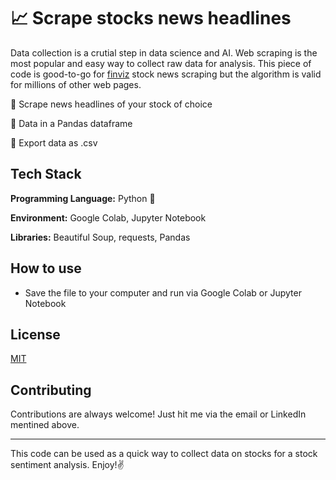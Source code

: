# 📈 Scrape stocks news headlines 
Data collection is a crutial step in data science and AI. Web scraping is the most popular and easy way to collect raw data for analysis. 
This piece of code is good-to-go for [finviz](https://finviz.com/) stock news scraping but the algorithm is valid for millions of other web pages. 

📌 Scrape news headlines of your stock of choice

📌 Data in a Pandas dataframe  

📌 Export data as .csv

## Tech Stack

**Programming Language:** Python 🐍

**Environment:** Google Colab, Jupyter Notebook

**Libraries:** Beautiful Soup, requests, Pandas

## How to use

 - Save the file to your computer and run via Google Colab or Jupyter Notebook
 
 
## License

[MIT](https://choosealicense.com/licenses/mit/)

## Contributing

Contributions are always welcome! Just hit me via the email or LinkedIn mentined above. 

----------------------------------------------------------------

This code can be used as a quick way to collect data on stocks for a stock sentiment analysis. Enjoy!✌ 
